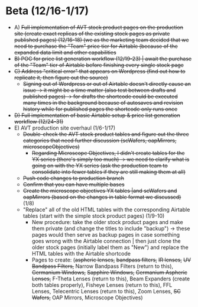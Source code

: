 # Beta (12/16-1/17)

- A) ~~Full implementation of AVT stock product pages on the production site (create exact replicas of the existing stock pages as private published pages) (12/16-18) (we as the marketing team decided that we need to purchase the "Team" price tier for Airtable (because of the expanded data limit and other capabilities~~
- ~~B) POC for price list generation workflow (12/19-23) | await the purchase of the "Team" tier of Airtable before finishing every single stock page~~
- ~~C) Address "critical error" that appears on Wordpress (find out how to replicate it, then figure out the source)~~
  - ~~Signing out of Wordpress or out of Airtable doesn't directly cause an issue -> it might be a time matter (also test between drafts and published pages) -> for drafts the shortcode could be executed many times in the background because of autosaves and revision history while for published pages the shortcode only runs once~~
- ~~D) Full implementation of basic Airtable setup & price list generation workflow (12/24-31)~~
- E) AVT production site overhaul (1/6-1/17)
  - ~~Double-check the AVT stock product tables and figure out the three categories that need further discussion (scWafers, oapMirrors, microscopeObjectives)~~
    - ~~Regarding Microscope Objectives, I didn't create tables for the YX series (there's simply too much) -> we need to clarify what is going on with the YX series (ask the production team to consolidate into fewer tables if they are still making them at all)~~
  - ~~Push code changes to production branch~~
  - ~~Confirm that you can have multiple bases~~
  - ~~Create the microscope objectives YX tables |and scWafers and oapMirrors (based on the changes in table format we discussed)~~ (1/8)
  - "Replace" all of the old HTML tables with the corresponding Airtable tables (start with the simple stock product pages) (1/9-10)
    - New procedure: take the older stock product pages and make them private (and change the titles to include "backup") -> these pages would then serve as backup pages in case something goes wrong with the Airtable connection | then just clone the older stock pages (initially label them as "New") and replace the HTML tables with the Airtable shortcode
    - Pages to create: (~~aspheric lenses,~~ ~~bandpass filters,~~ ~~IR lenses,~~ ~~UV Bandpass Filters,~~ Narrow Bandpass Filters (return to this), ~~Germanium Windows,~~ ~~Sapphire Windows,~~ ~~Germanium Aspheric Lenses,~~ F-Theta Lenses (return to this), Beam Expanders (create both tables properly), Fisheye Lenses (return to this), FFL Lenses, Telecentric Lenses (return to this), Zoom Lenses, ~~SC Wafers,~~ OAP Mirrors, Microscope Objectives)
